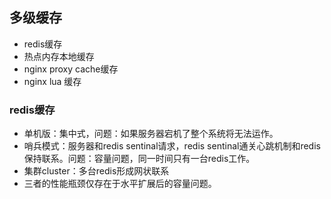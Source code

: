 ## 多级缓存
- redis缓存
- 热点内存本地缓存
- nginx proxy cache缓存
- nginx lua 缓存

### redis缓存
- 单机版：集中式，问题：如果服务器宕机了整个系统将无法运作。
- 哨兵模式：服务器和redis sentinal请求，redis sentinal通关心跳机制和redis保持联系。问题：容量问题，同一时间只有一台redis工作。
- 集群cluster：多台redis形成网状联系
- 三者的性能瓶颈仅存在于水平扩展后的容量问题。